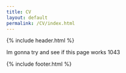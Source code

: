```yaml
---
title: CV
layout: default
permalink: /CV/index.html
---
```


{% include header.html %}

Im gonna try and see if this page works 1043

{% include footer.html %}



